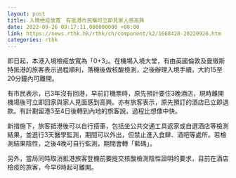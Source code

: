 ```yaml
---
layout: post
title: 入境檢疫放寬　有抵港市民稱可立即見家人感高興
date: 2022-09-26 09:17:11.000000000 +08:00
link: https://news.rthk.hk/rthk/ch/component/k2/1668420-20220926.htm
categories: rthk
---
```


即日起，本港入境檢疫放寬為「0+3」。在機場入境大堂，有由英國倫敦及曼徹斯特抵港的旅客表示過程順利，落機後做核酸檢測，之後辦理入境手續，大約15至20分鐘內可離開。

有巿民表示，已3年沒有回港，早前訂機票時，原先預計要住3晚酒店，現時離開機場後可立即回家與家人見面感到高興。亦有旅客表示，原先預訂的酒店已立即退款。有計劃留港3至4日後轉到內地的旅客說，過程比想像中快。

新措施下，旅客抵港後可以自行搭車，包括坐公共交通工具返家或自選酒店等檢測結果，並進行3天醫學監測，期間可以外出，但禁止進入食肆、酒吧等處所。若檢測結果陰性，之後4晚可自行監測，期間會轉「藍碼」。

另外，當局同時取消抵港旅客登機前要提交核酸檢測陰性證明的要求，目前在酒店檢疫的旅客，今早6時起可離開。
